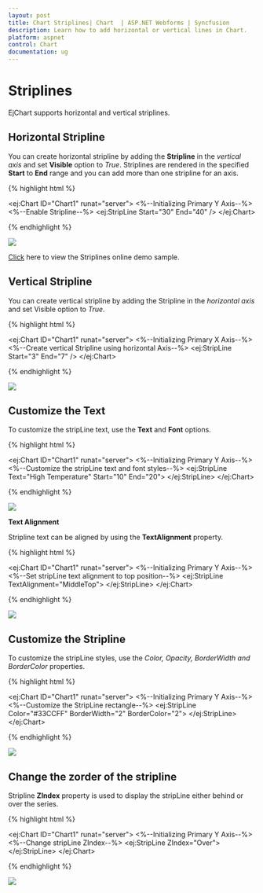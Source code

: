 ```yaml
---
layout: post
title: Chart Striplines| Chart  | ASP.NET Webforms | Syncfusion
description: Learn how to add horizontal or vertical lines in Chart.                                                  
platform: aspnet
control: Chart
documentation: ug
---
```


# Striplines

EjChart supports horizontal and vertical striplines. 

## Horizontal Stripline

You can create horizontal stripline by adding the **Stripline** in the *vertical axis* and set **Visible** option to *True*. Striplines are rendered in the specified **Start** to **End** range and you can add more than one stripline for an axis.


{% highlight html %}

<ej:Chart ID="Chart1" runat="server"> 
    <%--Initializing Primary Y Axis--%>
    <PrimaryYAxis>
        <StripLine>
            <%--Enable Stripline--%>
            <ej:StripLine Start="30" End="40" />
        </StripLine>
    </PrimaryYAxis> 
</ej:Chart>


{% endhighlight %}

![](Striplines_images/Striplines_img1.png)


[Click](http://asp.syncfusion.com/demos/web/chart/striplinesample.aspx) here to view the Striplines online demo sample.


## Vertical Stripline

You can create vertical stripline by adding the Stripline in the *horizontal axis* and set Visible option to *True*.  


{% highlight html %}

<ej:Chart ID="Chart1" runat="server"> 
    <%--Initializing Primary X Axis--%>
    <PrimaryXAxis>
        <StripLine>
            <%--Create vertical Stripline using horizontal Axis--%>
            <ej:StripLine Start="3" End="7" />
        </StripLine>
    </PrimaryXAxis> 
</ej:Chart>

{% endhighlight %}

![](Striplines_images/Striplines_img2.png)

## Customize the Text

To customize the stripLine text, use the **Text** and **Font** options. 

{% highlight html %}

<ej:Chart ID="Chart1" runat="server"> 
    <%--Initializing Primary Y Axis--%>
    <PrimaryYAxis>
        <StripLine>
            <%--Customize the stripLine text and font styles--%>
            <ej:StripLine Text="High Temperature" Start="10" End="20">
                <Font FontSize="18px" Color="white"></Font>
            </ej:StripLine>
        </StripLine>
    </PrimaryYAxis> 
</ej:Chart>

{% endhighlight %}

![](Striplines_images/Striplines_img3.png)


**Text Alignment**

Stripline text can be aligned by using the **TextAlignment** property.  

{% highlight html %}

<ej:Chart ID="Chart1" runat="server"> 
    <%--Initializing Primary Y Axis--%>
    <PrimaryYAxis>
        <StripLine>
            <%--Set stripLine text alignment to top position--%>
            <ej:StripLine TextAlignment="MiddleTop">
            </ej:StripLine>
        </StripLine>
    </PrimaryYAxis> 
</ej:Chart>

{% endhighlight %}

![](Striplines_images/Striplines_img4.png)

## Customize the Stripline

To customize the stripLine styles, use the *Color, Opacity, BorderWidth and BorderColor* properties. 

{% highlight html %}

<ej:Chart ID="Chart1" runat="server"> 
    <%--Initializing Primary Y Axis--%>
    <PrimaryYAxis>
        <StripLine>
            <%--Customize the StripLine rectangle--%>
            <ej:StripLine Color="#33CCFF" BorderWidth="2" BorderColor="2">
            </ej:StripLine>
        </StripLine>
    </PrimaryYAxis> 
</ej:Chart>

{% endhighlight %}

![](Striplines_images/Striplines_img5.png)


## Change the zorder of the stripline

Stripline **ZIndex** property is used to display the stripLine either behind or over the series.  

{% highlight html %}

<ej:Chart ID="Chart1" runat="server"> 
    <%--Initializing Primary Y Axis--%>
    <PrimaryYAxis>
        <StripLine>
            <%--Change stripLine ZIndex--%>
            <ej:StripLine ZIndex="Over">
            </ej:StripLine>
        </StripLine>
    </PrimaryYAxis> 
</ej:Chart>

{% endhighlight %}

![](Striplines_images/Striplines_img6.png)
